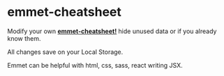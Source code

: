 # emmet-cheatsheet

Modify your own **[emmet-cheatsheet!](https://emmet-cheatsheet.netlify.app/)** hide unused data or if you already know them.

All changes save on your Local Storage.

Emmet can be helpful with html, css, sass, react writing JSX.
